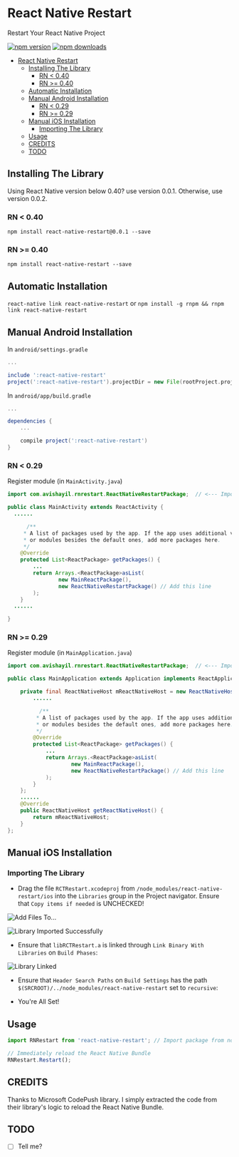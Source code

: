 # React Native Restart

Restart Your React Native Project

[![npm version](https://img.shields.io/npm/v/react-native-restart.svg?style=flat-square)](https://www.npmjs.com/package/react-native-restart)
[![npm downloads](https://img.shields.io/npm/dm/react-native-restart.svg?style=flat-square)](https://www.npmjs.com/package/react-native-restart)

<!-- TOC depthFrom:1 depthTo:6 withLinks:1 updateOnSave:1 orderedList:0 -->

- [React Native Restart](#react-native-restart)
	- [Installing The Library](#installing-the-library)
		- [RN < 0.40](#rn-040)
		- [RN >= 0.40](#rn-040)
	- [Automatic Installation](#automatic-installation)
	- [Manual Android Installation](#manual-android-installation)
		- [RN < 0.29](#rn-029)
		- [RN >= 0.29](#rn-029)
	- [Manual iOS Installation](#manual-ios-installation)
		- [Importing The Library](#importing-the-library)
	- [Usage](#usage)
	- [CREDITS](#credits)
	- [TODO](#todo)

<!-- /TOC -->

## Installing The Library

Using React Native version below 0.40? use version 0.0.1. Otherwise, use version 0.0.2.

### RN < 0.40

`npm install react-native-restart@0.0.1 --save`

### RN >= 0.40

`npm install react-native-restart --save`

## Automatic Installation

`react-native link react-native-restart` or `npm install -g rnpm && rnpm link react-native-restart`

## Manual Android Installation

In `android/settings.gradle`
```gradle
...

include ':react-native-restart'
project(':react-native-restart').projectDir = new File(rootProject.projectDir, '../node_modules/react-native-restart/android')
```

In `android/app/build.gradle`

```gradle
...

dependencies {
    ...

    compile project(':react-native-restart')
}
```

### RN < 0.29

Register module (in `MainActivity.java`)

```java
import com.avishayil.rnrestart.ReactNativeRestartPackage;  // <--- Import

public class MainActivity extends ReactActivity {
  ......

      /**
     * A list of packages used by the app. If the app uses additional views
     * or modules besides the default ones, add more packages here.
     */
    @Override
    protected List<ReactPackage> getPackages() {
        ...
        return Arrays.<ReactPackage>asList(
                new MainReactPackage(),
                new ReactNativeRestartPackage() // Add this line
        );
    }
  ......

}
```

### RN >= 0.29

Register module (in `MainApplication.java`)

```java
import com.avishayil.rnrestart.ReactNativeRestartPackage;  // <--- Import

public class MainApplication extends Application implements ReactApplication {

	private final ReactNativeHost mReactNativeHost = new ReactNativeHost(this) {
  		......

	      /**
	     * A list of packages used by the app. If the app uses additional views
	     * or modules besides the default ones, add more packages here.
	     */
	    @Override
	    protected List<ReactPackage> getPackages() {
	        ...
	        return Arrays.<ReactPackage>asList(
	                new MainReactPackage(),
	                new ReactNativeRestartPackage() // Add this line
	        );
	    }
	};
	......
	@Override
	public ReactNativeHost getReactNativeHost() {
    	return mReactNativeHost;
	}
};

```

## Manual iOS Installation

### Importing The Library

 * Drag the file `RCTRestart.xcodeproj` from `/node_modules/react-native-restart/ios` into the `Libraries` group in the Project navigator. Ensure that `Copy items if needed` is UNCHECKED!

  ![Add Files To...](http://i.imgur.com/puxHiIg.png)

  ![Library Imported Successfully](http://i.imgur.com/toZUWg5.png)

 * Ensure that `libRCTRestart.a` is linked through `Link Binary With Libraries` on `Build Phases`:

  ![Library Linked](http://i.imgur.com/Sm1birt.png)

 * Ensure that `Header Search Paths` on `Build Settings` has the path `$(SRCROOT)/../node_modules/react-native-restart` set to `recursive`:

 * You're All Set!


## Usage

```javascript
import RNRestart from 'react-native-restart'; // Import package from node modules

// Immediately reload the React Native Bundle
RNRestart.Restart();
```

## CREDITS
Thanks to Microsoft CodePush library. I simply extracted the code from their library's logic to reload the React Native Bundle.

## TODO
 * [ ] Tell me?
